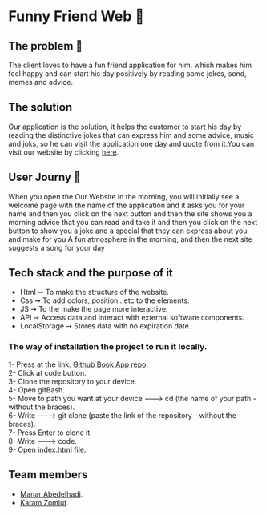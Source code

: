 # Funny Friend Web :partying_face:

## The problem :anger:
The client loves to have a fun friend application for him, which makes him feel happy and can start his day positively by reading some jokes, sond, memes and advice.

## The solution
Our application is the solution, it helps the customer to start his day by reading the distinctive jokes that can express him and some advice, music and joks, so he can visit the application one day and quote from it.You can visit our website by clicking [here](https://gsg-g11.github.io/karam-manar-api-project/).


## User Journy :page_with_curl:
When you open the Our Website in the morning, you will initially see a welcome page with the name of the application and it asks you for your name and then you click on the next button and then the site shows you a morning advice that you can read and take it and then you click on the next button to show you a joke and a special that they can express about you and make for you A fun atmosphere in the morning, and then the next site suggests a song for your day

## Tech stack and the purpose of it
* Html ➙ To make the structure of the website.
* Css ➙ To add colors, position ..etc to the elements.
* JS ➙ To the make the page more interactive.
* API ➙ Access data and interact with external software components.
* LocalStorage ➙ Stores data with no expiration date.

### The way of installation the project to run it locally.
1- Press at the link: [Github Book App repo](https://github.com/GSG-G11/karam-manar-api-project).<br>
2- Click at code button.<br>
3- Clone the repository to your device.<br>
4- Open gitBash.<br>
5- Move to path you want at your device ---> cd (the name of your path - without the braces).<br>
6- Write ---> git clone (paste the link of the repository - without the braces).<br>
7- Press Enter to clone it.<br>
8- Write ---> code.<br>
9- Open index.html file.<br>

## Team members
- [Manar Abedelhadi](https://github.com/manar-abed).
- [Karam Zomlut](https://github.com/karam-zomlut).